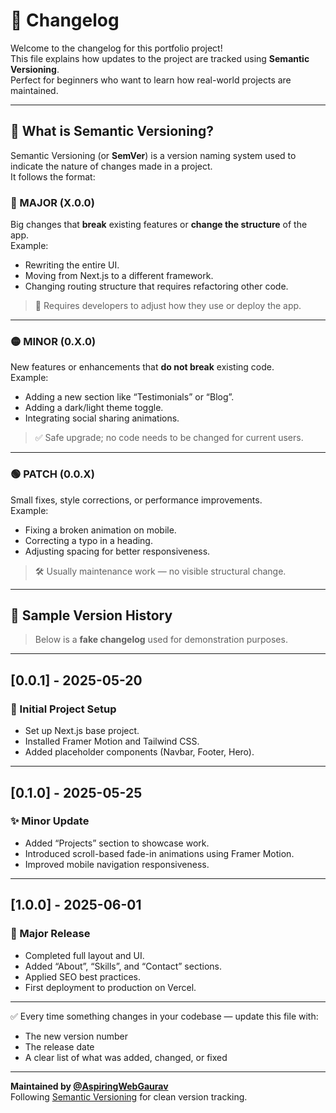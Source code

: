 # 📄 Changelog

Welcome to the changelog for this portfolio project!  
This file explains how updates to the project are tracked using **Semantic Versioning**.  
Perfect for beginners who want to learn how real-world projects are maintained.

---

## 📌 What is Semantic Versioning?

Semantic Versioning (or **SemVer**) is a version naming system used to indicate the nature of changes made in a project.  
It follows the format:


### 🔴 MAJOR (X.0.0)
Big changes that **break** existing features or **change the structure** of the app.  
Example:
- Rewriting the entire UI.
- Moving from Next.js to a different framework.
- Changing routing structure that requires refactoring other code.

> 🔁 Requires developers to adjust how they use or deploy the app.

---

### 🟡 MINOR (0.X.0)
New features or enhancements that **do not break** existing code.  
Example:
- Adding a new section like “Testimonials” or “Blog”.
- Adding a dark/light theme toggle.
- Integrating social sharing animations.

> ✅ Safe upgrade; no code needs to be changed for current users.

---

### 🟢 PATCH (0.0.X)
Small fixes, style corrections, or performance improvements.  
Example:
- Fixing a broken animation on mobile.
- Correcting a typo in a heading.
- Adjusting spacing for better responsiveness.

> 🛠️ Usually maintenance work — no visible structural change.

---

## 🧪 Sample Version History

> Below is a **fake changelog** used for demonstration purposes.

---

## [0.0.1] - 2025-05-20
### 🎉 Initial Project Setup
- Set up Next.js base project.
- Installed Framer Motion and Tailwind CSS.
- Added placeholder components (Navbar, Footer, Hero).

---

## [0.1.0] - 2025-05-25
### ✨ Minor Update
- Added “Projects” section to showcase work.
- Introduced scroll-based fade-in animations using Framer Motion.
- Improved mobile navigation responsiveness.

---

## [1.0.0] - 2025-06-01
### 🚀 Major Release
- Completed full layout and UI.
- Added “About”, “Skills”, and “Contact” sections.
- Applied SEO best practices.
- First deployment to production on Vercel.

---

✅ Every time something changes in your codebase — update this file with:
- The new version number
- The release date
- A clear list of what was added, changed, or fixed

---

**Maintained by [@AspiringWebGaurav](https://github.com/AspiringWebGaurav)**  
Following [Semantic Versioning](https://semver.org/) for clean version tracking.
